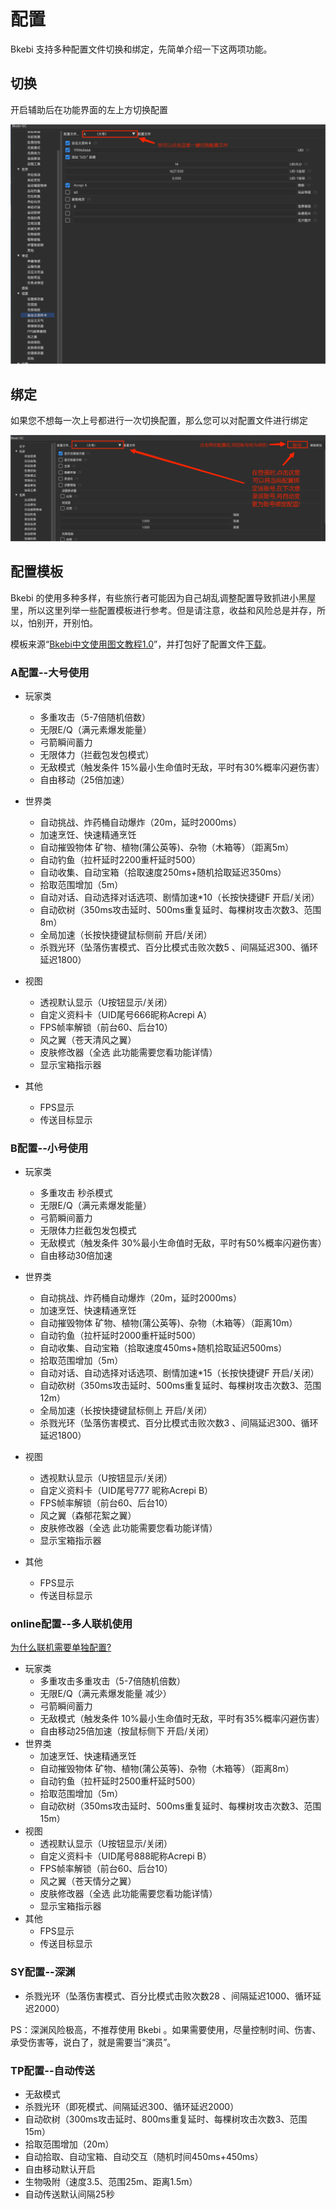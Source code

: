 # 配置

Bkebi 支持多种配置文件切换和绑定，先简单介绍一下这两项功能。

## 切换

开启辅助后在功能界面的左上方切换配置

![](_images/ConfigureSwitch.png "切换配置")

## 绑定

如果您不想每一次上号都进行一次切换配置，那么您可以对配置文件进行绑定

![](_images/ConfigureBinding.png)

## 配置模板

Bkebi 的使用多种多样，有些旅行者可能因为自己胡乱调整配置导致抓进小黑屋里，所以这里列举一些配置模板进行参考。但是请注意，收益和风险总是并存，所以，怕别开，开别怕。

模板来源“[Bkebi中文使用图文教程1.0](https://www.kdocs.cn/l/csNDRjijraFk)”，并打包好了配置文件[下载](https://wwzb.lanzoue.com/iO3w90lzx51g)。

### A配置--大号使用

* 玩家类
  * 多重攻击（5-7倍随机倍数）
  * 无限E/Q（满元素爆发能量）
  * 弓箭瞬间蓄力
  * 无限体力（拦截包发包模式）
  * 无敌模式（触发条件 15%最小生命值时无敌，平时有30%概率闪避伤害）
  * 自由移动（25倍加速）

* 世界类
  * 自动挑战、炸药桶自动爆炸（20m，延时2000ms）
  * 加速烹饪、快速精通烹饪
  * 自动摧毁物体 矿物、植物(蒲公英等)、杂物（木箱等）（距离5m）
  * 自动钓鱼（拉杆延时2200重杆延时500）
  * 自动收集、自动宝箱（拾取速度250ms+随机拾取延迟350ms）
  * 拾取范围增加（5m）
  * 自动对话、自动选择对话选项、剧情加速*10（长按快捷键F 开启/关闭）
  * 自动砍树（350ms攻击延时、500ms重复延时、每棵树攻击次数3、范围8m）
  * 全局加速（长按快捷键鼠标侧前 开启/关闭）
  * 杀戮光环（坠落伤害模式、百分比模式击败次数5 、间隔延迟300、循环延迟1800）

* 视图
  * 透视默认显示（U按钮显示/关闭）
  * 自定义资料卡（UID尾号666昵称Acrepi A）
  * FPS帧率解锁（前台60、后台10）
  * 风之翼（苍天清风之翼）
  * 皮肤修改器（全选 此功能需要您看功能详情）
  * 显示宝箱指示器

* 其他
  * FPS显示
  * 传送目标显示

### B配置--小号使用

* 玩家类
  * 多重攻击 秒杀模式
  * 无限E/Q（满元素爆发能量）
  * 弓箭瞬间蓄力
  * 无限体力拦截包发包模式
  * 无敌模式（触发条件 30%最小生命值时无敌，平时有50%概率闪避伤害）
  * 自由移动30倍加速

* 世界类
  * 自动挑战、炸药桶自动爆炸（20m，延时2000ms）
  * 加速烹饪、快速精通烹饪
  * 自动摧毁物体 矿物、植物(蒲公英等)、杂物（木箱等）（距离10m）
  * 自动钓鱼（拉杆延时2000重杆延时500）
  * 自动收集、自动宝箱（拾取速度450ms+随机拾取延迟500ms）
  * 拾取范围增加（5m）
  * 自动对话、自动选择对话选项、剧情加速*15（长按快捷键F 开启/关闭）
  * 自动砍树（350ms攻击延时、500ms重复延时、每棵树攻击次数3、范围12m）
  * 全局加速（长按快捷键鼠标侧上 开启/关闭）
  * 杀戮光环（坠落伤害模式、百分比模式击败次数3 、间隔延迟300、循环延迟1800）
* 视图
  * 透视默认显示（U按钮显示/关闭）
  * 自定义资料卡（UID尾号777 昵称Acrepi B）
  * FPS帧率解锁（前台60、后台10）
  * 风之翼（森郁花絮之翼）
  * 皮肤修改器（全选 此功能需要您看功能详情）
  * 显示宝箱指示器
* 其他
  * FPS显示
  * 传送目标显示

### online配置--多人联机使用

[为什么联机需要单独配置?](QA?id=q：为什么联机需要单独配置)

* 玩家类
  * 多重攻击多重攻击（5-7倍随机倍数）
  * 无限E/Q（满元素爆发能量 减少）
  * 弓箭瞬间蓄力
  * 无敌模式（触发条件 10%最小生命值时无敌，平时有35%概率闪避伤害）
  * 自由移动25倍加速（按鼠标侧下 开启/关闭）
* 世界类
  * 加速烹饪、快速精通烹饪
  * 自动摧毁物体 矿物、植物(蒲公英等)、杂物（木箱等）（距离8m）
  * 自动钓鱼（拉杆延时2500重杆延时500）
  * 拾取范围增加（5m）
  * 自动砍树（350ms攻击延时、500ms重复延时、每棵树攻击次数3、范围15m）
* 视图
  * 透视默认显示（U按钮显示/关闭）
  * 自定义资料卡（UID尾号888昵称Acrepi B）
  * FPS帧率解锁（前台60、后台10）
  * 风之翼（苍天情分之翼）
  * 皮肤修改器（全选 此功能需要您看功能详情）
  * 显示宝箱指示器
* 其他
  * FPS显示
  * 传送目标显示

### SY配置--深渊

* 杀戮光环（坠落伤害模式、百分比模式击败次数28 、间隔延迟1000、循环延迟2000）

PS：深渊风险极高，不推荐使用 Bkebi 。如果需要使用，尽量控制时间、伤害、承受伤害等，说白了，就是需要当“演员”。

### TP配置--自动传送

* 无敌模式
* 杀戮光环（即死模式、间隔延迟300、循环延迟2000）
* 自动砍树（300ms攻击延时、800ms重复延时、每棵树攻击次数3、范围15m）
* 拾取范围增加（20m）
* 自动拾取、自动宝箱、自动交互（随机时间450ms+450ms）
* 自由移动默认开启
* 生物吸附（速度3.5、范围25m、距离1.5m） 
* 自动传送默认间隔25秒